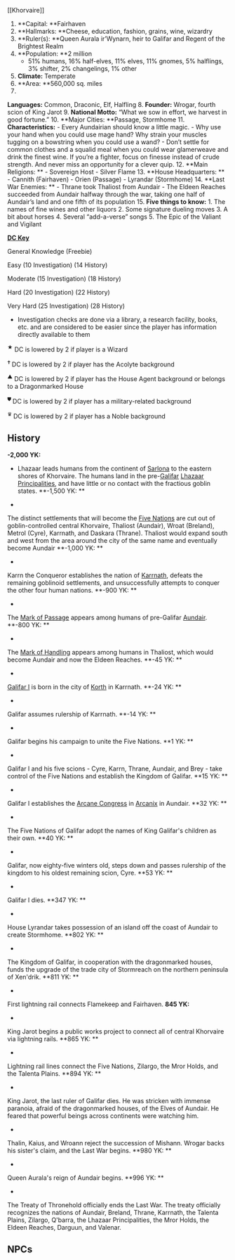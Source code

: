 [[Khorvaire]]

1. **Capital: **Fairhaven
2. **Hallmarks: **Cheese, education, fashion, grains, wine, wizardry
3. **Ruler(s): **Queen Aurala ir’Wynarn, heir to Galifar and Regent of the Brightest Realm
4. **Population: **2 million
    - 51% humans, 16% half-elves, 11% elves, 11% gnomes, 5% halflings, 3% shifter, 2% changelings, 1% other
5. **Climate:** Temperate
6. **Area: **560,000 sq. miles
7. 
**Languages:** Common, Draconic, Elf, Halfling
8. **Founder:** Wrogar, fourth scion of King Jarot
9. **National Motto:** “What we sow in effort, we harvest in good fortune.”
10. **Major Cities: **Passage, Stormhome
11. **Characteristics:**
    - Every Aundairian should know a little magic.
    - Why use your hand when you could use mage hand? Why strain your muscles tugging on a bowstring when you could use a wand?
    - Don’t settle for common clothes and a squalid meal when you could wear glamerweave and drink the finest wine. If you’re a fighter, focus on finesse instead of crude strength. And never miss an opportunity for a clever quip.
12. **Main Religions: **
    - Sovereign Host
    - Silver Flame
13. **House Headquarters: **
    - Cannith (Fairhaven)
    - Orien (Passage)
    - Lyrandar (Stormhome)
14. **Last War Enemies: **
    - Thrane took Thaliost from Aundair
    - The Eldeen Reaches succeeded from Aundair halfway through the war, taking one half of Aundair’s land and one fifth of its population
15. **Five things to know:**
    1. The names of fine wines and other liquors
    2. Some signature dueling moves
    3. A bit about horses
    4. Several “add-a-verse” songs
    5. The Epic of the Valiant and Vigilant



**<span style="text-decoration:underline;">DC Key</span>**

General Knowledge (Freebie)

Easy (10 Investigation) (14 History)

Moderate (15 Investigation) (18 History)

Hard (20 Investigation) (22 History)

Very Hard (25 Investigation) (28 History)

   * Investigation checks are done via a library, a research facility, books, etc. and are considered to be easier since the player has information directly available to them

<sup>★</sup> DC is lowered by 2 if player is a Wizard

<sup>🕇 </sup>DC is lowered by 2 if player has the Acolyte background


   <sup>▲</sup> DC is lowered by 2 if player has the House Agent background or belongs to a Dragonmarked House


   <sup>⛊ </sup>DC is lowered by 2 if player has a military-related background


   <sup>♛ </sup>DC is lowered by 2 if player has a Noble background


## History

**-2,000 YK:** 


*   Lhazaar leads humans from the continent of [Sarlona](https://eberron.fandom.com/wiki/Sarlona) to the eastern shores of Khorvaire. The humans land in the pre-[Galifar](https://eberron.fandom.com/wiki/Galifar) [Lhazaar Principalities](https://eberron.fandom.com/wiki/Lhazaar_Principalities), and have little or no contact with the fractious goblin states.
**-1,500 YK: **



*   
The distinct settlements that will become the [Five Nations](https://eberron.fandom.com/wiki/Five_Nations) are cut out of goblin-controlled central Khorvaire, Thaliost (Aundair), Wroat (Breland), Metrol (Cyre), Karrnath, and Daskara (Thrane). Thaliost would expand south and west from the area around the city of the same name and eventually become Aundair
**-1,000 YK: **



*   
Karrn the Conqueror establishes the nation of [Karrnath](https://eberron.fandom.com/wiki/Karrnath), defeats the remaining goblinoid settlements, and unsuccessfully attempts to conquer the other four human nations.
**-900 YK: **



*   
The [Mark of Passage](https://eberron.fandom.com/wiki/Mark_of_Passage) appears among humans of pre-Galifar [Aundair](https://eberron.fandom.com/wiki/Aundair).
**-800 YK: **



*   
The [Mark of Handling](https://eberron.fandom.com/wiki/Mark_of_Handling) appears among humans in Thaliost, which would become Aundair and now the Eldeen Reaches.
**-45 YK: **



*   
[Galifar I](https://eberron.fandom.com/wiki/Galifar_I) is born in the city of [Korth](https://eberron.fandom.com/wiki/Korth) in Karrnath.
**-24 YK: **



*   
Galifar assumes rulership of Karrnath.
**-14 YK: **



*   
Galifar begins his campaign to unite the Five Nations.
**1 YK: **



*   
Galifar I and his five scions - Cyre, Karrn, Thrane, Aundair, and Brey - take control of the Five Nations and establish the Kingdom of Galifar.
**15 YK: **



*   
Galifar I establishes the [Arcane Congress](https://eberron.fandom.com/wiki/Arcane_Congress) in [Arcanix](https://eberron.fandom.com/wiki/Arcanix) in Aundair.
**32 YK: **



*   
The Five Nations of Galifar adopt the names of King Galifar's children as their own.
**40 YK: **



*   
Galifar, now eighty-five winters old, steps down and passes rulership of the kingdom to his oldest remaining scion, Cyre.
**53 YK: **



*   
Galifar I dies.
**347 YK: **



*   
House Lyrandar takes possession of an island off the coast of Aundair to create Stormhome.
**802 YK: **



*   
The Kingdom of Galifar, in cooperation with the dragonmarked houses, funds the upgrade of the trade city of Stormreach on the northern peninsula of Xen'drik.
**811 YK: **



*   
First lightning rail connects Flamekeep and Fairhaven.
**845 YK:** 



*   
King Jarot begins a public works project to connect all of central Khorvaire via lightning rails.
**865 YK: **



*   
Lightning rail lines connect the Five Nations, Zilargo, the Mror Holds, and the Talenta Plains.
**894 YK: **



*   
King Jarot, the last ruler of Galifar dies. He was stricken with immense paranoia, afraid of the dragonmarked houses, of the Elves of Aundair. He feared that powerful beings across continents were watching him.


*   
Thalin, Kaius, and Wroann reject the succession of Mishann. Wrogar backs his sister's claim, and the Last War begins.
**980 YK: **


*   
Queen Aurala's reign of Aundair begins.
**996 YK: **


*   
The Treaty of Thronehold officially ends the Last War. The treaty officially recognizes the nations of Aundair, Breland, Thrane, Karrnath, the Talenta Plains, Zilargo, Q'barra, the Lhazaar Principalities, the Mror Holds, the Eldeen Reaches, Darguun, and Valenar.

## NPCs
